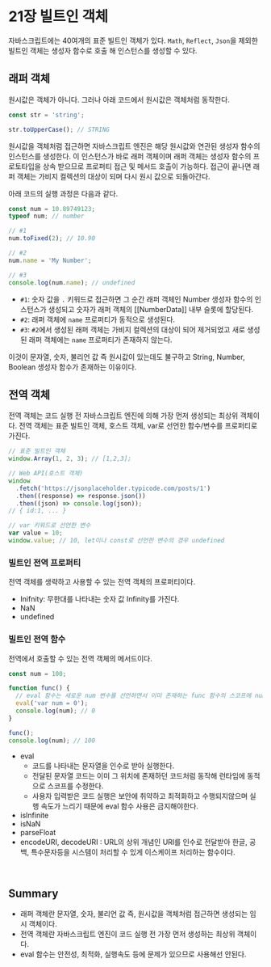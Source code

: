 # 21장 빌트인 객체

자바스크립트에는 40여개의 표준 빌트인 객체가 있다. `Math`, `Reflect`, `Json`을 제외한 빌트인 객체는 생성자 함수로 호출 해 인스턴스를 생성할 수 있다.

## 래퍼 객체

원시값은 객체가 아니다. 그러나 아래 코드에서 원시값은 객체처럼 동작한다.

```js
const str = 'string';

str.toUpperCase(); // STRING
```

원시값을 객체처럼 접근하면 자바스크립트 엔진은 해당 원시값와 연관된 생성자 함수의 인스턴스를 생성한다. 이 인스턴스가 바로 래퍼 객체이며 래퍼 객체는 생성자 함수의 프로토타입을 상속 받으므로 프로퍼티 접근 및 메서드 호출이 가능하다. 접근이 끝나면 래퍼 객체는 가비지 컬렉션의 대상이 되며 다시 원시 값으로 되돌아간다.

아래 코드의 실행 과정은 다음과 같다.

```js
const num = 10.89749123;
typeof num; // number

// #1
num.toFixed(2); // 10.90

// #2
num.name = 'My Number';

// #3
console.log(num.name); // undefined
```

- `#1`: 숫자 값을 `.` 키워드로 접근하면 그 순간 래퍼 객체인 Number 생성자 함수의 인스턴스가 생성되고 숫자가 래퍼 객체의 [[NumberData]] 내부 슬롯에 할당된다.
- `#2`: 래퍼 객체에 `name` 프로퍼티가 동적으로 생성된다.
- `#3`: `#2`에서 생성된 래퍼 객체는 가비지 컬렉션의 대상이 되어 제거되었고 새로 생성된 래퍼 객체에는 `name` 프로퍼티가 존재하지 않는다.

이것이 문자열, 숫자, 불리언 값 즉 원시값이 있는데도 불구하고 String, Number, Boolean 생성자 함수가 존재하는 이유이다.

## 전역 객체

전역 객체는 코드 실행 전 자바스크립트 엔진에 의해 가장 먼저 생성되는 최상위 객체이다. 전역 객체는 표준 빌트인 객체, 호스트 객체, var로 선언한 함수/변수를 프로퍼티로 가진다.

```js
// 표준 빌트인 객체
window.Array(1, 2, 3); // [1,2,3];

// Web API(호스트 객체)
window
  .fetch('https://jsonplaceholder.typicode.com/posts/1')
  .then((response) => response.json())
  .then((json) => console.log(json));
// { id:1, ... }

// var 키워드로 선언한 변수
var value = 10;
window.value; // 10, let이나 const로 선언한 변수의 경우 undefined
```

### 빌트인 전역 프로퍼티

전역 객체를 생략하고 사용할 수 있는 전역 객체의 프로퍼티이다.

- Inifnity: 무한대를 나타내는 숫자 값 Infinity를 가진다.
- NaN
- undefined

### 빌트인 전역 함수

전역에서 호출할 수 있는 전역 객체의 메서드이다.

```js
const num = 100;

function func() {
  // eval 함수는 새로운 num 변수를 선언하면서 이미 존재하는 func 함수의 스코프에 num 변수를 동적으로 추가한다.
  eval('var num = 0');
  console.log(num); // 0
}

func();
console.log(num); // 100
```

- eval
  - 코드를 나타내는 문자열을 인수로 받아 실행한다.
  - 전달된 문자열 코드는 이미 그 위치에 존재하던 코드처럼 동작해 런타임에 동적으로 스코프를 수정한다.
  - 사용자 입력받은 코드 실행은 보안에 취약하고 최적화하고 수행되지않으며 실행 속도가 느리기 때문에 eval 함수 사용은 금지해야한다.
- isInfinite
- isNaN
- parseFloat
- encodeURI, decodeURI : URL의 상위 개념인 URI를 인수로 전달받아 한글, 공백, 특수문자등을 시스템이 처리할 수 있게 이스케이프 처리하는 함수이다.

<br>

## Summary

- 래퍼 객체란 문자열, 숫자, 불리언 값 즉, 원시값을 객체처럼 접근하면 생성되는 임시 객체이다.
- 전역 객체란 자바스크립트 엔진이 코드 실행 전 가장 먼저 생성하는 최상위 객체이다.
- eval 함수는 안전성, 최적화, 실행속도 등에 문제가 있으므로 사용해선 안된다.
